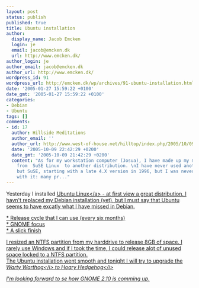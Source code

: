 ```yaml
---
layout: post
status: publish
published: true
title: Ubuntu installation
author:
  display_name: Jacob Emcken
  login: je
  email: jacob@emcken.dk
  url: http://www.emcken.dk/
author_login: je
author_email: jacob@emcken.dk
author_url: http://www.emcken.dk/
wordpress_id: 91
wordpress_url: http://emcken.dk/wp/archives/91-ubuntu-installation.html
date: '2005-01-27 15:59:22 +0100'
date_gmt: '2005-01-27 15:59:22 +0100'
categories:
- Debian
- Ubuntu
tags: []
comments:
- id: 17
  author: Hillside Meditations
  author_email: ''
  author_url: http://www.west-of-house.net/hilltop/index.php/2005/10/09/regular/debian-or-ubuntu/
  date: '2005-10-09 22:42:29 +0200'
  date_gmt: '2005-10-09 21:42:29 +0200'
  content: "As for my workstation computer (Josua), I have made up my mind to switch
    from  SuSE Linux  to another distribution. \nI have never used another Linux brand
    but SuSE, starting with a late 4.X version in 1996, but I was never really happy
    with it: many pr..."
---
```

<p>Yesterday I installed <a href="http:&#47;&#47;www.ubuntulinux.org&#47;">Ubuntu Linux<&#47;a> - at first view a great distribution. I havn't replaced my Debian installation (yet), but I must say that Ubuntu seems to have excatly what I have missed in Debian.</p>
<p> * Release cycle that I can use (every six months)<br />
 * GNOME focus<br />
 * A slick finish</p>
<p>I resized an NTFS partition from my harddrive to release 8GB of space. I rarely use Windows and if I took the time, I could release alot of unused space locked to a NTFS partition.<br />
The Ubuntu installation went smooth and tonight I will try to upgrade the <i>Warty Warthog<&#47;i> to <i>Hoary Hedgehog<&#47;i></p>
<p>I'm looking forward to se how GNOME 2.10 is comming up.</p>
